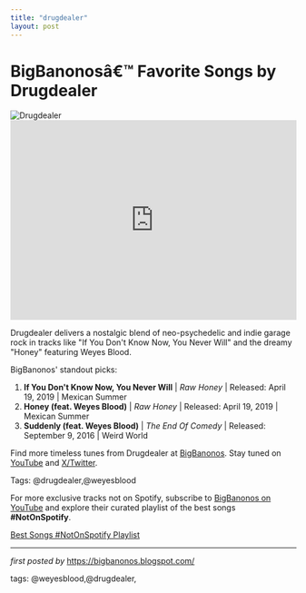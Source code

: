 ```yaml
---
title: "drugdealer"
layout: post
---
```

<!-- Title of the Post -->
<h1 >BigBanonosâ€™ Favorite Songs by Drugdealer</h1> <!-- Featured Image -->
<div > <img src="https://i.scdn.co/image/ab67616d00001e020bb8bf9663529f0b6cdf5b0e" alt="Drugdealer">
</div> <!-- Spotify Embed -->
<div > <iframe src="https://open.spotify.com/embed/playlist/1K2FXpPgJvx3CS2DteTaXS?utm_source=generator" width="100%" height="352" frameBorder="0" allowfullscreen="" allow="autoplay; clipboard-write; encrypted-media; fullscreen; picture-in-picture" loading="lazy"></iframe>
</div> <!-- Introductory Text -->
<p >Drugdealer delivers a nostalgic blend of neo-psychedelic and indie garage rock in tracks like "If You Don't Know Now, You Never Will" and the dreamy "Honey" featuring Weyes Blood.</p> <!-- Song Highlights -->
<div > <p>BigBanonos' standout picks:</p> <ol> <li><strong>If You Don't Know Now, You Never Will</strong> | <em>Raw Honey</em> | Released: April 19, 2019 | Mexican Summer</li> <li><strong>Honey (feat. Weyes Blood)</strong> | <em>Raw Honey</em> | Released: April 19, 2019 | Mexican Summer</li> <li><strong>Suddenly (feat. Weyes Blood)</strong> | <em>The End Of Comedy</em> | Released: September 9, 2016 | Weird World</li> </ol>
</div> <!-- Footer Links -->
<div > <p>Find more timeless tunes from Drugdealer at <a href="https://bigbanonos.blogspot.com/" target="_blank">BigBanonos</a>. Stay tuned on <a href="https://www.youtube.com/@BigBanonos" target="_blank">YouTube</a> and <a href="https://x.com/bigbanonos" target="_blank">X/Twitter</a>.</p>
</div> <!-- Tags -->
<p >Tags: @drugdealer,@weyesblood</p>


<!--Subscribe and Playlist Links-->
<div>
    <p>For more exclusive tracks not on Spotify, subscribe to <a href="https://www.youtube.com/@BigBanonos" target="_blank">BigBanonos on YouTube</a> and explore their curated playlist of the best songs <strong>#NotOnSpotify</strong>.</p>
    <p><a href="https://www.youtube.com/playlist?list=PLtuNtuTatqI0kFahUCbtbfenC_ET5O_tr" target="_blank">Best Songs #NotOnSpotify Playlist<br /></a></p></div>

<hr />

<p><em>first posted by</em> <a href="https://bigbanonos.blogspot.com/" rel="noopener" target="_new">https://bigbanonos.blogspot.com/</a></p>

<p>tags: @weyesblood,@drugdealer,</p>
